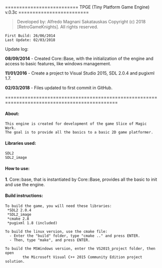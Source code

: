  ========================== TPGE (Tiny Platform Game Engine) v.0.3c =========================

> Developed by: Alfredo Magnani Sakatauskas
        Copyright (c) 2018 [RetroGameKnights]. All rights reserved.
 
    First Build: 26/06/2014
    Last Update: 02/03/2018

Update log:

**08/09/2014** - Created Core::Base, with the initialization of the engine and
        access to basic features, like windows management.

**11/01/2016** - Create a project to Visual Studio 2015, SDL 2.0.4 and pugixml 1.7.
        
**02/03/2018** - Files updated to first commit in GitHub.
 
 ==============================================================================================

#### About:
    This engine is created for development of the game Slice of Magic Work.
    The goal is to provide all the basics to a basic 2D game platformer.

#### Libraries used:
    SDL2
    SDL2_image

#### How to use:
**1**. Core::base, that is instantiated by Core::Base, provides all the basic
    to init and use the engine.

#### Build instructions:
    To build the game, you will need these libraries:
     *SDL2 2.0.4
     *SDL2_image
     *cmake 2.8
  	 *pugixml 1.8 (included)

    To build the linux version, use the cmake file:
      - Enter the "build" folder, type "cmake .." and press ENTER.
      - Then, type "make", and press ENTER.
   
    To build the MSWindows version, enter the VS2015_project folder, then open
            the Microsoft Visual C++ 2015 Community Edition project solution.
